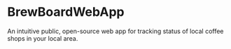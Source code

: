 # BrewBoardWebApp
An intuitive public, open-source web app for tracking status of local coffee shops in your local area.
